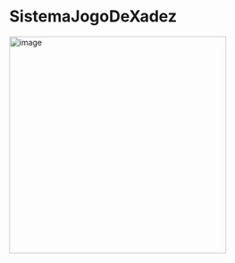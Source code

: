 # SistemaJogoDeXadez


<img width="388" alt="image" src="https://github.com/ttpmorp/SistemaJogoDeXadez/assets/84445011/c4528942-0213-48f9-80d5-154646431e83">
